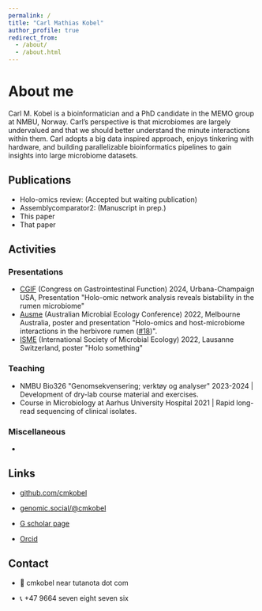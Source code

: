 ```yaml
---
permalink: /
title: "Carl Mathias Kobel"
author_profile: true
redirect_from: 
  - /about/
  - /about.html
---
```






# About me

Carl M. Kobel is a bioinformatician and a PhD candidate in the MEMO group at NMBU, Norway. Carl’s perspective is that microbiomes are largely undervalued and that we should better understand the minute interactions within them. Carl adopts a big data inspired approach, enjoys tinkering with hardware, and building parallelizable bioinformatics pipelines to gain insights into large microbiome datasets.



## Publications

  - Holo-omics review: (Accepted but waiting publication)
  - Assemblycomparator2: (Manuscript in prep.)
  - This paper
  - That paper

## Activities

### Presentations
  - [CGIF](https://www.congressgastrofunction.org/) (Congress on Gastrointestinal Function) 2024, Urbana-Champaign USA, Presentation "Holo-omic network analysis reveals bistability in the rumen microbiome"
  - [Ausme](https://www.ausme-microbes.org.au/) (Australian Microbial Ecology Conference) 2022, Melbourne Australia, poster and presentation "Holo-omics and host-microbiome interactions in the herbivore rumen ([#18](https://ausme-2022.p.asnevents.com.au/days/2022-11-07/abstract/86540))".
  - [ISME](https://www.isme-microbes.org/) (International Society of Microbial Ecology) 2022, Lausanne Switzerland, poster "Holo something"
  

### Teaching
  - NMBU Bio326 "Genomsekvensering; verktøy og analyser" 2023-2024 | Development of dry-lab course material and exercises.
  - Course in Microbiology at Aarhus University Hospital 2021 | Rapid long-read sequencing of clinical isolates.


### Miscellaneous
  - 






## Links


  - [github.com/cmkobel](https://github.com/cmkobel)

  - [genomic.social/@cmkobel](https://genomic.social/@cmkobel)

  - [G scholar page](https://scholar.google.com/citations?user=J9G72msAAAAJ&hl=no&oi=ao)

  - [Orcid](https://orcid.org/0000-0002-4461-1159)

## Contact

  - 📧 cmkobel near tutanota dot com

  - 📞 +47 9664 seven eight seven six